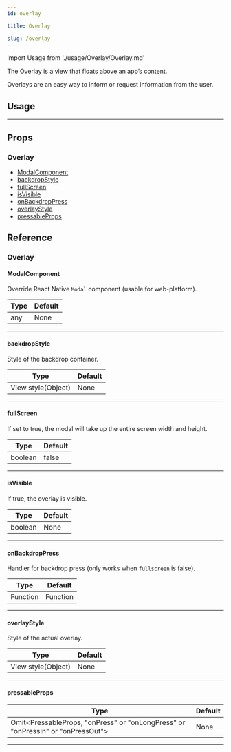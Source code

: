 ```yaml
---
id: overlay

title: Overlay

slug: /overlay
---
```


import Usage from './usage/Overlay/Overlay.md'

The Overlay is a view that floats above an app’s content.

Overlays are an easy way to inform or request information from the user.

## Usage

<Usage />

---

## Props

### Overlay

- [ModalComponent](#modalcomponent)
- [backdropStyle](#backdropstyle)
- [fullScreen](#fullscreen)
- [isVisible](#isvisible)
- [onBackdropPress](#onbackdroppress)
- [overlayStyle](#overlaystyle)
- [pressableProps](#pressableprops)

## Reference

### Overlay

#### ModalComponent

Override React Native `Modal` component (usable for web-platform).

| Type | Default |
| ---- | ------- |
| any  | None    |

---

#### backdropStyle

Style of the backdrop container.

| Type               | Default |
| ------------------ | ------- |
| View style(Object) | None    |

---

#### fullScreen

If set to true, the modal will take up the entire screen width and height.

| Type    | Default |
| ------- | ------- |
| boolean | false   |

---

#### isVisible

If true, the overlay is visible.

| Type    | Default |
| ------- | ------- |
| boolean | None    |

---

#### onBackdropPress

Handler for backdrop press (only works when `fullscreen` is false).

| Type     | Default  |
| -------- | -------- |
| Function | Function |

---

#### overlayStyle

Style of the actual overlay.

| Type               | Default |
| ------------------ | ------- |
| View style(Object) | None    |

---

#### pressableProps

| Type                                                                            | Default |
| ------------------------------------------------------------------------------- | ------- |
| Omit<PressableProps, "onPress" or "onLongPress" or "onPressIn" or "onPressOut"> | None    |

---
